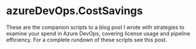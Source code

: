 # azureDevOps.CostSavings

These are the companion scripts to a blog post I wrote with strategies to examine your spend in Azure DevOps, covering license usage and pipeline efficiency. For a complete rundown of these scripts see this post.
